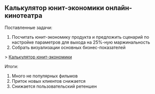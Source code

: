 ## Калькулятор юнит-экономики онлайн-кинотеатра

<p>Поставленные задачи:<p>
<ol>
  <li>Посчитать юнит-экономику продукта и предложить сценарий по настройке параметров для выхода на 25%-ную маржинальность </li>
  <li>Собрать визуализации основных бизнес-показателей </li>
</ol>

<p>
<p> > <a href="https://github.com/EvgeniyaMorgel/Project_3/blob/main/Юнит-экономика.rar">Калькулятор юнит-экономики</a> <p>

<p>Итоги:<p>
<ol>
  <li>Много не популярных фильмов </li>
  <li>Приток новых клиентов снижается </li>
  <li>Снижается пользовательский ретеншен </li>
</ol>
